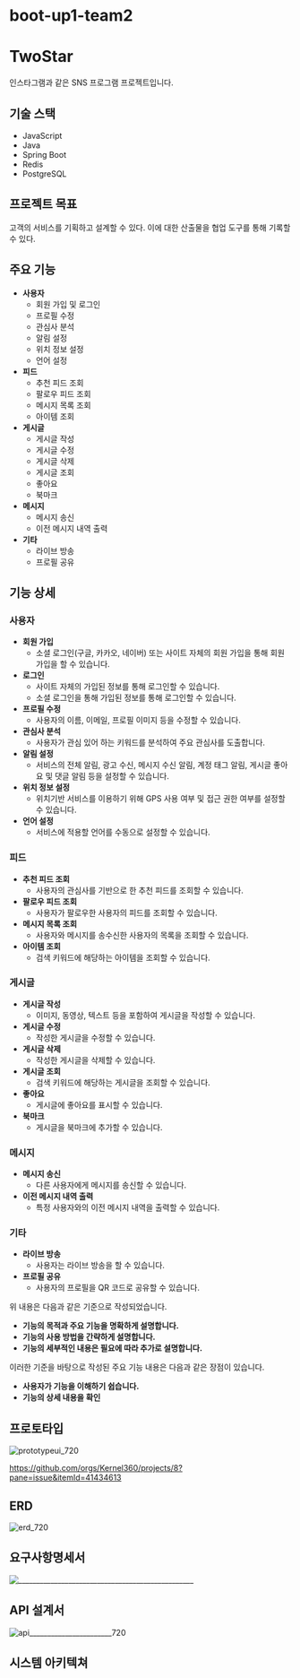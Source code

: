 # boot-up1-team2

# TwoStar

인스타그램과 같은 SNS 프로그램 프로젝트입니다.

## 기술 스택

* JavaScript
* Java 
* Spring Boot
* Redis
* PostgreSQL


## 프로젝트 목표

고객의 서비스를 기획하고 설계할 수 있다.
이에 대한 산출물을 협업 도구를 통해 기록할 수 있다.


## 주요 기능

* **사용자**
    * 회원 가입 및 로그인
    * 프로필 수정
    * 관심사 분석
    * 알림 설정
    * 위치 정보 설정
    * 언어 설정
* **피드**
    * 추천 피드 조회
    * 팔로우 피드 조회
    * 메시지 목록 조회
    * 아이템 조회
* **게시글**
    * 게시글 작성
    * 게시글 수정
    * 게시글 삭제
    * 게시글 조회
    * 좋아요
    * 북마크
* **메시지**
    * 메시지 송신
    * 이전 메시지 내역 출력
* **기타**
    * 라이브 방송
    * 프로필 공유

## 기능 상세

### 사용자

* **회원 가입**
    * 소셜 로그인(구글, 카카오, 네이버) 또는 사이트 자체의 회원 가입을 통해 회원 가입을 할 수 있습니다.
* **로그인**
    * 사이트 자체의 가입된 정보를 통해 로그인할 수 있습니다.
    * 소셜 로그인을 통해 가입된 정보를 통해 로그인할 수 있습니다.
* **프로필 수정**
    * 사용자의 이름, 이메일, 프로필 이미지 등을 수정할 수 있습니다.
* **관심사 분석**
    * 사용자가 관심 있어 하는 키워드를 분석하여 주요 관심사를 도출합니다.
* **알림 설정**
    * 서비스의 전체 알림, 광고 수신, 메시지 수신 알림, 계정 태그 알림, 게시글 좋아요 및 댓글 알림 등을 설정할 수 있습니다.
* **위치 정보 설정**
    * 위치기반 서비스를 이용하기 위해 GPS 사용 여부 및 접근 권한 여부를 설정할 수 있습니다.
* **언어 설정**
    * 서비스에 적용할 언어를 수동으로 설정할 수 있습니다.

### 피드

* **추천 피드 조회**
    * 사용자의 관심사를 기반으로 한 추천 피드를 조회할 수 있습니다.
* **팔로우 피드 조회**
    * 사용자가 팔로우한 사용자의 피드를 조회할 수 있습니다.
* **메시지 목록 조회**
    * 사용자와 메시지를 송수신한 사용자의 목록을 조회할 수 있습니다.
* **아이템 조회**
    * 검색 키워드에 해당하는 아이템을 조회할 수 있습니다.

### 게시글

* **게시글 작성**
    * 이미지, 동영상, 텍스트 등을 포함하여 게시글을 작성할 수 있습니다.
* **게시글 수정**
    * 작성한 게시글을 수정할 수 있습니다.
* **게시글 삭제**
    * 작성한 게시글을 삭제할 수 있습니다.
* **게시글 조회**
    * 검색 키워드에 해당하는 게시글을 조회할 수 있습니다.
* **좋아요**
    * 게시글에 좋아요를 표시할 수 있습니다.
* **북마크**
    * 게시글을 북마크에 추가할 수 있습니다.

### 메시지

* **메시지 송신**
    * 다른 사용자에게 메시지를 송신할 수 있습니다.
* **이전 메시지 내역 출력**
    * 특정 사용자와의 이전 메시지 내역을 출력할 수 있습니다.

### 기타

* **라이브 방송**
    * 사용자는 라이브 방송을 할 수 있습니다.
* **프로필 공유**
    * 사용자의 프로필을 QR 코드로 공유할 수 있습니다.


위 내용은 다음과 같은 기준으로 작성되었습니다.

* **기능의 목적과 주요 기능을 명확하게 설명합니다.**
* **기능의 사용 방법을 간략하게 설명합니다.**
* **기능의 세부적인 내용은 필요에 따라 추가로 설명합니다.**

이러한 기준을 바탕으로 작성된 주요 기능 내용은 다음과 같은 장점이 있습니다.

* **사용자가 기능을 이해하기 쉽습니다.**
* **기능의 상세 내용을 확인**

## 프로토타입

![prototypeui_720](https://github.com/Kernel360/boot-up1-twoStar/assets/91066575/ad9371fa-f18d-450e-be0c-504e1158f0fc)

https://github.com/orgs/Kernel360/projects/8?pane=issue&itemId=41434613

## ERD
![erd_720](https://github.com/Kernel360/boot-up1-twoStar/assets/91066575/fcc1e25c-45a6-4f3f-9b90-920b10025eeb)

## 요구사항명세서
![_________________________________________________](https://github.com/Kernel360/boot-up1-twoStar/assets/91066575/9037d812-351c-46d3-821b-500aa2f85c1b)

## API 설계서
![api_______________________720](https://github.com/Kernel360/boot-up1-twoStar/assets/91066575/aae03c8a-e554-4811-af14-2b15bc3c9668)

## 시스템 아키텍쳐






